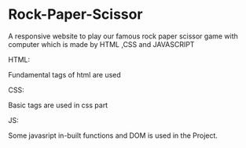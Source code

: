 # Rock-Paper-Scissor
A responsive website to play our famous rock paper scissor game with computer which is made by HTML ,CSS and JAVASCRIPT


HTML:

Fundamental tags of html are used

CSS:

Basic tags are used in css part 

JS:

Some javasript in-built functions and DOM is used in the Project.
